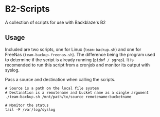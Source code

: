 # B2-Scripts
A collection of scripts for use with Backblaze's B2

## Usage
Included are two scripts, one for Linux (`team-backup.sh`) and one for FreeNas (`team-backup-freenas.sh`).
The difference being the program used to determine if the script is already running (`pidof / pgrep`).
It is recomended to run this script from a cronjob and monitor its output with syslog.

Pass a source and destination when calling the scripts.
```
# Source is a path on the local file system
# Destination is a remotename and bucket name as a single argument
./team-backup.sh /mnt/path/to/source remotename:bucketname

# Monitor the status
tail -F /var/log/syslog
```
